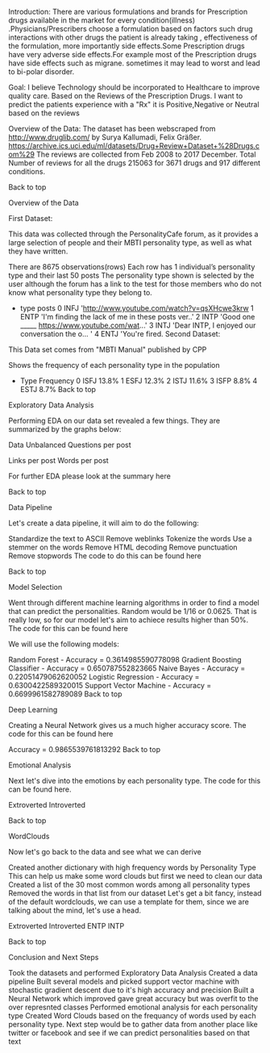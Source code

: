 

Introduction: 
      There are various formulations and brands for Prescription drugs available in the market for every condition(illness)  .Physicians/Prescribers choose a formulation based on factors such drug interactions with other drugs the patient is already taking , effectiveness of the formulation, more importantly side effects.Some Prescription drugs have very adverse side effects.For example most of the Prescription drugs have side effects such as migrane. sometimes it may lead to worst and lead to bi-polar disorder.

Goal:
  I believe Technology should be incorporated  to Healthcare to improve quality care. 
  Based on the Reviews of the Prescription Drugs.
  I want to predict the patients experience with a "Rx" it is Positive,Negative or Neutral based on the reviews 
  
Overview of the Data: 
   The dataset has been webscraped from http://www.druglib.com/ by Surya Kallumadi, Felix Gräßer.
                    https://archive.ics.uci.edu/ml/datasets/Drug+Review+Dataset+%28Drugs.com%29
    The reviews are collected from Feb 2008 to 2017 December. 
    Total Number of reviews for all the drugs 215063 for 3671 drugs and 917 different conditions. 
    













Back to top

Overview of the Data

First Dataset:

This data was collected through the PersonalityCafe forum, as it provides a large selection of people and their MBTI personality type, as well as what they have written.

There are 8675 observations(rows)
Each row has 1 individual’s personality type and their last 50 posts
The personality type shown is selected by the user although the forum has a link to the test for those members who do not know what personality type they belong to.
-	type	posts
0	INFJ	'http://www.youtube.com/watch?v=qsXHcwe3krw
1	ENTP	'I'm finding the lack of me in these posts ver..'
2	INTP	'Good one _____ https://www.youtube.com/wat...'
3	INTJ	'Dear INTP, I enjoyed our conversation the o... '
4	ENTJ	'You're fired.
Second Dataset:

This Data set comes from "MBTI Manual" published by CPP

Shows the frequency of each personality type in the population
-	Type	Frequency
0	ISFJ	13.8%
1	ESFJ	12.3%
2	ISTJ	11.6%
3	ISFP	8.8%
4	ESTJ	8.7%
Back to top

Exploratory Data Analysis

Performing EDA on our data set revealed a few things. They are summarized by the graphs below:

Data Unbalanced	Questions per post
	
Links per post	Words per post
	
For further EDA please look at the summary here

Back to top

Data Pipeline

Let's create a data pipeline, it will aim to do the following:

Standardize the text to ASCII
Remove weblinks
Tokenize the words
Use a stemmer on the words
Remove HTML decoding
Remove punctuation
Remove stopwords
The code to do this can be found here



Back to top

Model Selection

Went through different machine learning algorithms in order to find a model that can predict the personalities. Random would be 1/16 or 0.0625. That is really low, so for our model let's aim to achiece results higher than 50%. The code for this can be found here

We will use the following models:

Random Forest - Accuracy = 0.3614985590778098
Gradient Boosting Classifier - Accuracy = 0.650787552823665
Naive Bayes - Accuracy = 0.22051479062620052
Logistic Regression - Accuracy = 0.6300422589320015
Support Vector Machine - Accuracy = 0.6699961582789089
Back to top

Deep Learning

Creating a Neural Network gives us a much higher accuracy score. The code for this can be found here

Accuracy = 0.9865539761813292
Back to top

Emotional Analysis

Next let's dive into the emotions by each personality type. The code for this can be found here.

Extroverted	Introverted
	
Back to top

WordClouds

Now let's go back to the data and see what we can derive

Created another dictionary with high frequency words by Personality Type
This can help us make some word clouds but first we need to clean our data
Created a list of the 30 most common words among all personality types
Removed the words in that list from our dataset
Let's get a bit fancy, instead of the default wordclouds, we can use a template for them, since we are talking about the mind, let's use a head.

Extroverted	Introverted
ENTP	INTP
	
Back to top

Conclusion and Next Steps

Took the datasets and performed Exploratory Data Analysis
Created a data pipeline
Built several models and picked support vector machine with stochastic gradient descent due to it's high accuracy and precision
Built a Neural Network which improved gave great accuracy but was overfit to the over represnted classes
Performed emotional analysis for each personality type
Created Word Clouds based on the frequancy of words used by each personality type.
Next step would be to gather data from another place like twitter or facebook and see if we can predict personalities based on that text
